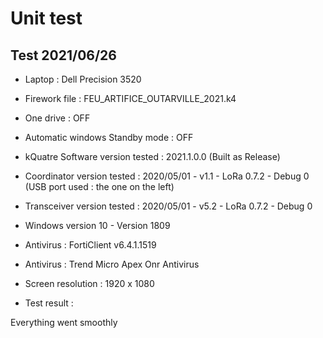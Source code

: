 # Unit test

## Test 2021/06/26

* Laptop : Dell Precision 3520
* Firework file : FEU_ARTIFICE_OUTARVILLE_2021.k4
* One drive : OFF
* Automatic windows Standby mode : OFF
* kQuatre Software version tested : 2021.1.0.0 (Built as Release)
* Coordinator version tested : 2020/05/01 - v1.1 - LoRa 0.7.2 - Debug 0 (USB port used : the one on the left)
* Transceiver version tested : 2020/05/01 - v5.2 - LoRa 0.7.2 - Debug 0
* Windows version 10 - Version 1809
* Antivirus : FortiClient v6.4.1.1519
* Antivirus : Trend Micro Apex Onr Antivirus
* Screen resolution : 1920 x 1080

* Test result : 

Everything went smoothly


